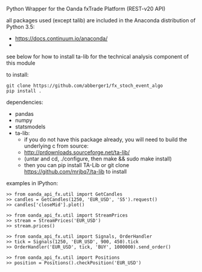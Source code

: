 Python Wrapper for the Oanda fxTrade Platform (REST-v20 API)

all packages used (except talib) are included in the Anaconda distribution of Python 3.5:
  - https://docs.continuum.io/anaconda/
  - 
see below for how to install ta-lib for the technical analysis component of this module

to install:

    git clone https://github.com/abberger1/fx_stoch_event_algo
    pip install .
  
dependencies:
  - pandas
  - numpy
  - statsmodels
  - ta-lib:
    - if you do not have this package already, you will need to build the underlying c from source:
    - http://prdownloads.sourceforge.net/ta-lib/
    - (untar and cd, ./configure, then make && sudo make install)
    - then you can pip install TA-Lib or git clone https://github.com/mrjbq7/ta-lib to install

examples in IPython:
  
    >> from oanda_api_fx.util import GetCandles
    >> candles = GetCandles(1250, 'EUR_USD', 'S5').request()
    >> candles['closeMid'].plot()

    >> from oanda_api_fx.util import StreamPrices
    >> stream = StreamPrices('EUR_USD')
    >> stream.prices()
 
    >> from oanda_api_fx.util import Signals, OrderHandler
    >> tick = Signals(1250, 'EUR_USD', 900, 450).tick
    >> OrderHandler('EUR_USD', tick, 'BUY', 1000000).send_order()
 
    >> from oanda_api_fx.util import Positions
    >> position = Positions().checkPosition('EUR_USD')
